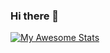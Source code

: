 ### Hi there 👋

[![My Awesome Stats](https://awesome-github-stats.azurewebsites.net/user-stats/mikemajesty?cardType=level&theme=dark)](https://git.io/awesome-stats-card)

<!--
**mikemajesty/mikemajesty** is a ✨ _special_ ✨ repository because its `README.md` (this file) appears on your GitHub profile.

Here are some ideas to get you started:

- 🔭 I’m currently working on ...
- 🌱 I’m currently learning ...
- 👯 I’m looking to collaborate on ...
- 🤔 I’m looking for help with ...
- 💬 Ask me about ...
- 📫 How to reach me: ...
- 😄 Pronouns: ...
- ⚡ Fun fact: ...
-->
